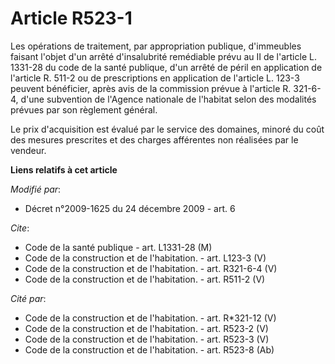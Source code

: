 # Article R523-1

Les opérations de traitement, par appropriation publique, d'immeubles faisant l'objet d'un arrêté d'insalubrité remédiable
prévu au II de l'article L. 1331-28 du code de la santé publique, d'un arrêté de péril en application de l'article R. 511-2
ou de prescriptions en application de l'article L. 123-3 peuvent bénéficier, après avis de la commission prévue à l'article
R. 321-6-4, d'une subvention de l'Agence nationale de l'habitat selon des modalités prévues par son règlement général. 

Le prix d'acquisition est évalué par le service des domaines, minoré du coût des mesures prescrites et des charges afférentes
non réalisées par le vendeur.

**Liens relatifs à cet article**

_Modifié par_:

  - Décret n°2009-1625 du 24 décembre 2009 - art. 6

_Cite_:

  - Code de la santé publique - art. L1331-28 (M)
  - Code de la construction et de l'habitation. - art. L123-3 (V)
  - Code de la construction et de l'habitation. - art. R321-6-4 (V)
  - Code de la construction et de l'habitation. - art. R511-2 (V)

_Cité par_:

  - Code de la construction et de l'habitation. - art. R*321-12 (V)
  - Code de la construction et de l'habitation. - art. R523-2 (V)
  - Code de la construction et de l'habitation. - art. R523-3 (V)
  - Code de la construction et de l'habitation. - art. R523-8 (Ab)
